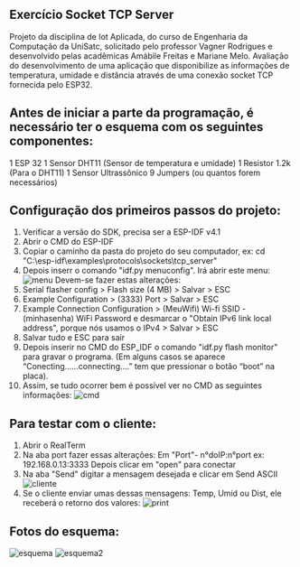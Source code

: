 ## Exercício Socket TCP Server
Projeto da disciplina de Iot Aplicada, do curso de Engenharia da Computação da UniSatc, solicitado pelo professor Vagner Rodrigues e desenvolvido pelas acadêmicas Amábile Freitas e Mariane Melo. Avaliação do desenvolvimento de uma aplicação que disponibilize as informações de temperatura, umidade e distância através de uma conexão socket TCP fornecida pelo ESP32.

## Antes de iniciar a parte da programação, é necessário ter o esquema com os seguintes componentes:
1 ESP 32
1 Sensor DHT11 (Sensor de temperatura e umidade)
1 Resistor 1.2k (Para o DHT11)
1 Sensor Ultrassônico
9 Jumpers (ou quantos forem necessários)

## Configuração dos primeiros passos do projeto:
1) Verificar a versão do SDK, precisa ser a ESP-IDF v4.1
2) Abrir o CMD do ESP-IDF
3) Copiar o caminho da pasta do projeto do seu computador, ex: cd "C:\esp-idf\examples\protocols\sockets\tcp_server"
4) Depois inserr o comando "idf.py menuconfig". Irá abrir este menu: 
![menu](https://user-images.githubusercontent.com/50503950/99749789-e428d980-2abd-11eb-89ca-5c20ae37530c.png)
Devem-se fazer estas alterações:
1) Serial flasher config > Flash size (4 MB) > Salvar > ESC
2) Example Configuration > (3333) Port  > Salvar > ESC
3) Example Connection Configuration > (MeuWifi) Wi-fi SSID - (minhasenha) WiFi Password e desmarcar o "Obtain IPv6 link local address", porque nós usamos o IPv4 > Salvar > ESC
4) Salvar tudo e ESC para sair
5) Depois inserir no CMD do ESP_IDF o comando "idf.py flash monitor" para gravar o programa. (Em alguns casos se aparece “Conecting......connecting....” tem que pressionar o botão “boot” na placa). 
6) Assim, se tudo ocorrer bem é possível ver no CMD as seguintes informações:
![cmd](https://user-images.githubusercontent.com/50503950/99749776-e1c67f80-2abd-11eb-92fc-d441d01724d3.png)
## Para testar com o cliente:
1) Abrir o RealTerm
2) Na aba port fazer essas alterações:
Em "Port"- n°doIP:n°port ex: 192.168.0.13:3333
Depois clicar em "open" para conectar
3) Na aba "Send" digitar a mensagem desejada e clicar em Send ASCII
![cliente](https://user-images.githubusercontent.com/50503950/99749773-e12de900-2abd-11eb-8a53-385d5eb91f22.png)
4) Se o cliente enviar umas dessas mensagens: Temp, Umid ou Dist, ele receberá o retorno dos valores:
![print](https://user-images.githubusercontent.com/50503950/99749790-e4c17000-2abd-11eb-9b84-3c3f50a8cc91.jpeg)

## Fotos do esquema:
![esquema](https://user-images.githubusercontent.com/50503950/99749777-e25f1600-2abd-11eb-8a3d-8db7bcbebcd6.jpg)
![esquema2](https://user-images.githubusercontent.com/50503950/99749779-e2f7ac80-2abd-11eb-99a2-64a49b6d13e3.jpg)
